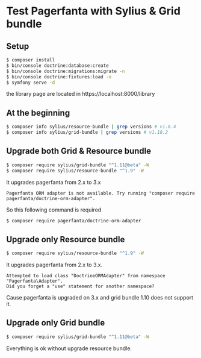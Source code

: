 # Test Pagerfanta with Sylius & Grid bundle

## Setup

```bash
$ composer install
$ bin/console doctrine:database:create
$ bin/console doctrine:migrations:migrate -n
$ bin/console doctrine:fixtures:load -n
$ symfony serve -d
```

the library page are located in https://localhost:8000/library

## At the beginning

```bash
$ composer info sylius/resource-bundle | grep versions # v1.8.4
$ composer info sylius/grid-bundle | grep versions # v1.10.2
```

## Upgrade both Grid & Resource bundle

```bash
$ composer require sylius/grid-bundle "^1.11@beta" -W
$ composer require sylius/resource-bundle "^1.9" -W
```

It upgrades pagerfanta from 2.x to 3.x

```text
Pagerfanta ORM adapter is not available. Try running "composer require pagerfanta/doctrine-orm-adapter".
```

So this following command is required

```bash
$ composer require pagerfanta/doctrine-orm-adapter
```

## Upgrade only Resource bundle

```bash
$ composer require sylius/resource-bundle "^1.9" -W
```

It upgrades pagerfanta from 2.x to 3.x.

```text
Attempted to load class "DoctrineORMAdapter" from namespace "Pagerfanta\Adapter".
Did you forget a "use" statement for another namespace?
```

Cause pagerfanta is upgraded on 3.x and grid bundle 1.10 does not support it.

## Upgrade only Grid bundle

```bash
$ composer require sylius/grid-bundle "^1.11@beta" -W
```

Everything is ok without upgrade resource bundle.
